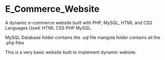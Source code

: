 # E_Commerce_Website
A dynamic e-commerce website built with PHP, MySQL, HTML and CSS
Languages Used:
HTML
CSS
PHP
MySQL.

MySQL Database folder contains the .sql file mangola folder contains all the .php files

This is a very basic website built to implement dynamic website.
